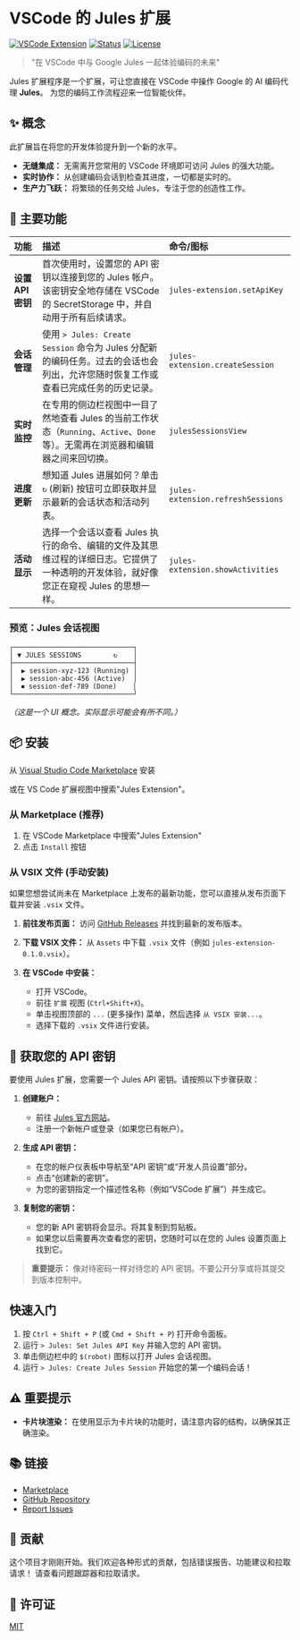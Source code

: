 # VSCode 的 Jules 扩展

[![VSCode Extension](https://img.shields.io/badge/VSCode-Extension-blue.svg)](https://marketplace.visualstudio.com/items?itemName=YOUR_PUBLISHER.jules-extension)
[![Status](https://img.shields.io/badge/status-development-yellow.svg)](#)
[![License](https://img.shields.io/badge/license-MIT-green.svg)](LICENSE)

> "在 VSCode 中与 Google Jules 一起体验编码的未来"

Jules 扩展程序是一个扩展，可让您直接在 VSCode 中操作 Google 的 AI 编码代理 **Jules**。
为您的编码工作流程迎来一位智能伙伴。

## ✨ 概念

此扩展旨在将您的开发体验提升到一个新的水平。

- **无缝集成：** 无需离开您常用的 VSCode 环境即可访问 Jules 的强大功能。
- **实时协作：** 从创建编码会话到检查其进度，一切都是实时的。
- **生产力飞跃：** 将繁琐的任务交给 Jules，专注于您的创造性工作。

## 🚀 主要功能

| 功能              | 描述                                                                                                                                   | 命令/图标                         |
| :---------------- | :------------------------------------------------------------------------------------------------------------------------------------- | :-------------------------------- |
| **设置 API 密钥** | 首次使用时，设置您的 API 密钥以连接到您的 Jules 帐户。该密钥安全地存储在 VSCode 的 SecretStorage 中，并自动用于所有后续请求。          | `jules-extension.setApiKey`       |
| **会话管理**      | 使用 `> Jules: Create Session` 命令为 Jules 分配新的编码任务。过去的会话也会列出，允许您随时恢复工作或查看已完成任务的历史记录。       | `jules-extension.createSession`   |
| **实时监控**      | 在专用的侧边栏视图中一目了然地查看 Jules 的当前工作状态（`Running`、`Active`、`Done` 等）。无需再在浏览器和编辑器之间来回切换。        | `julesSessionsView`               |
| **进度更新**      | 想知道 Jules 进展如何？单击 `↻` (刷新) 按钮可立即获取并显示最新的会话状态和活动列表。                                                  | `jules-extension.refreshSessions` |
| **活动显示**      | 选择一个会话以查看 Jules 执行的命令、编辑的文件及其思维过程的详细日志。它提供了一种透明的开发体验，就好像您正在窥视 Jules 的思想一样。 | `jules-extension.showActivities`  |

### 预览：Jules 会话视图

```
┌──────────────────────────────┐
│ ▼ JULES SESSIONS        ↻    │
├──────────────────────────────┤
│  ▶ session-xyz-123 (Running) │
│  ▶ session-abc-456 (Active)  │
│  ⏹ session-def-789 (Done)    │
└──────────────────────────────┘
```

_（这是一个 UI 概念。实际显示可能会有所不同。）_

## 📦 安装

从 [Visual Studio Code Marketplace](https://marketplace.visualstudio.com/items?itemName=HirokiMukai.jules-extension) 安装

或在 VS Code 扩展视图中搜索"Jules Extension"。

### 从 Marketplace (推荐)

1.  在 VSCode Marketplace 中搜索"Jules Extension"
2.  点击 `Install` 按钮

### 从 VSIX 文件 (手动安装)

如果您想尝试尚未在 Marketplace 上发布的最新功能，您可以直接从发布页面下载并安装 `.vsix` 文件。

1.  **前往发布页面：**
    访问 [GitHub Releases](https://github.com/your-repo/jules-extension/releases) 并找到最新的发布版本。

2.  **下载 VSIX 文件：**
    从 `Assets` 中下载 `.vsix` 文件（例如 `jules-extension-0.1.0.vsix`）。

3.  **在 VSCode 中安装：**
    - 打开 VSCode。
    - 前往 `扩展` 视图 (`Ctrl+Shift+X`)。
    - 单击视图顶部的 `...` (更多操作) 菜单，然后选择 `从 VSIX 安装...`。
    - 选择下载的 `.vsix` 文件进行安装。

## 🔑 获取您的 API 密钥

要使用 Jules 扩展，您需要一个 Jules API 密钥。请按照以下步骤获取：

1.  **创建账户：**

    - 前往 [Jules 官方网站](https://jules.google/docs)。
    - 注册一个新帐户或登录（如果您已有帐户）。

2.  **生成 API 密钥：**

    - 在您的帐户仪表板中导航至“API 密钥”或“开发人员设置”部分。
    - 点击“创建新的密钥”。
    - 为您的密钥指定一个描述性名称（例如“VSCode 扩展”）并生成它。

3.  **复制您的密钥：**
    - 您的新 API 密钥将会显示。将其复制到剪贴板。
    - 如果您以后需要再次查看您的密钥，您随时可以在您的 Jules 设置页面上找到它。

> **重要提示：** 像对待密码一样对待您的 API 密钥。不要公开分享或将其提交到版本控制中。

## 快速入门

1.  按 `Ctrl + Shift + P` (或 `Cmd + Shift + P`) 打开命令面板。
2.  运行 `> Jules: Set Jules API Key` 并输入您的 API 密钥。
3.  单击侧边栏中的 `$(robot)` 图标以打开 Jules 会话视图。
4.  运行 `> Jules: Create Jules Session` 开始您的第一个编码会话！

## ⚠️ 重要提示

- **卡片块渲染：** 在使用显示为卡片块的功能时，请注意内容的结构，以确保其正确渲染。

## 📚 链接

- [Marketplace](https://marketplace.visualstudio.com/items?itemName=HirokiMukai.jules-extension)
- [GitHub Repository](https://github.com/is0692vs/jules-extension.git)
- [Report Issues](https://github.com/is0692vs/jules-extension/issues)

## 🤝 贡献

这个项目才刚刚开始。我们欢迎各种形式的贡献，包括错误报告、功能建议和拉取请求！
请查看问题跟踪器和拉取请求。

## 📝 许可证

[MIT](LICENSE)
